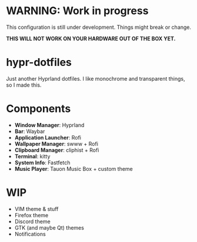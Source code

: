 # WARNING: Work in progress
This configuration is still under development. Things might break or change.

**THIS WILL NOT WORK ON YOUR HARDWARE OUT OF THE BOX YET.**

# hypr-dotfiles
Just another Hyprland dotfiles. I like monochrome and transparent things, so I made this.

# Components
- **Window Manager**: Hyprland
- **Bar**: Waybar
- **Application Launcher**: Rofi
- **Wallpaper Manager**: swww + Rofi
- **Clipboard Manager**: cliphist + Rofi
- **Terminal**: kitty
- **System Info**: Fastfetch
- **Music Player**: Tauon Music Box + custom theme

# WIP
- VIM theme & stuff
- Firefox theme
- Discord theme
- GTK (and maybe Qt) themes
- Notifications
